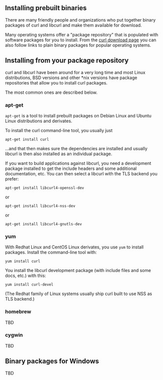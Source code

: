 ## Installing prebuilt binaries

There are many friendly people and organizations who put together binary
packages of curl and libcurl and make them available for download.

Many operating systems offer a "package repository" that is populated with
software packages for you to install. From the [curl download
page](https://curl.haxx.se/download.html) you can also follow links to plain
binary packages for popular operating systems.

## Installing from your package repository

curl and libcurl have been around for a very long time and most Linux
distributions, BSD versions and other *nix versions have package repositories
that allow you to install curl packages.

The most common ones are described below.

### apt-get

`apt-get` is a tool to install prebuilt packages on Debian Linux and Ubuntu
Linux distributions and derivates.

To install the curl command-line tool, you usually just

    apt-get install curl

…and that then makes sure the dependencies are installed and usually
libcurl is then also installed as an individual package.

If you want to build applications against libcurl, you need a development
package installed to get the include headers and some additional
documentation, etc. You can then select a libcurl with the TLS backend you
prefer:

    apt-get install libcurl4-openssl-dev

or

    apt-get install libcurl4-nss-dev

or

    apt-get install libcurl4-gnutls-dev

### yum

With Redhat Linux and CentOS Linux derivates, you use `yum` to install
packages. Install the command-line tool with:

    yum install curl

You install the libcurl development package (with include files and some docs,
etc.) with this:

    yum install curl-devel

(The Redhat family of Linux systems usually ship curl built to use NSS as TLS
backend.)

### homebrew

TBD

### cygwin

TBD

## Binary packages for Windows

TBD
